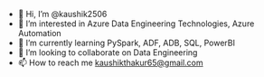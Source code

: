 - 👋 Hi, I’m @kaushik2506
- 👀 I’m interested in Azure Data Engineering Technologies, Azure Automation
- 🌱 I’m currently learning PySpark, ADF, ADB, SQL, PowerBI
- 💞️ I’m looking to collaborate on Data Engineering
- 📫 How to reach me kaushikthakur65@gmail.com

<!---
kaushik2506/kaushik2506 is a ✨ special ✨ repository because its `README.md` (this file) appears on your GitHub profile.
You can click the Preview link to take a look at your changes.
--->
